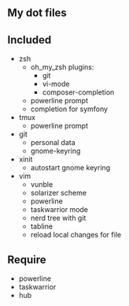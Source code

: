 ## My dot files


## Included 

* zsh 
  * oh_my_zsh plugins:
    * git
    * vi-mode
    * composer-completion
  * powerline prompt
  * completion for symfony
* tmux
  * powerline prompt
* git 
  * personal data
  * gnome-keyring
* xinit
  * autostart gnome keyring
* vim
  * vunble
  * solarizer scheme
  * powerline
  * taskwarrior mode
  * nerd tree with git
  * tabline
  * reload local changes for file

## Require
* powerline
* taskwarrior
* hub
